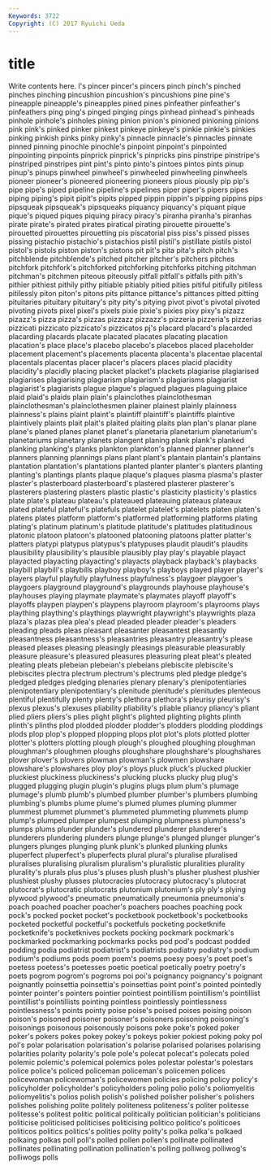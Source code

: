 ```yaml
---
Keywords: 3722 
Copyright: (C) 2017 Ryuichi Ueda
---
```


# title

Write contents here.
l's pincer pincer's pincers pinch pinch's pinched pinches
pinching pincushion pincushion's pincushions pine pine's pineapple pineapple's pineapples pined
pines pinfeather pinfeather's pinfeathers ping ping's pinged pinging pings pinhead
pinhead's pinheads pinhole pinhole's pinholes pining pinion pinion's pinioned pinioning
pinions pink pink's pinked pinker pinkest pinkeye pinkeye's pinkie pinkie's
pinkies pinking pinkish pinks pinky pinky's pinnacle pinnacle's pinnacles pinnate
pinned pinning pinochle pinochle's pinpoint pinpoint's pinpointed pinpointing pinpoints pinprick
pinprick's pinpricks pins pinstripe pinstripe's pinstriped pinstripes pint pint's pinto
pinto's pintoes pintos pints pinup pinup's pinups pinwheel pinwheel's pinwheeled
pinwheeling pinwheels pioneer pioneer's pioneered pioneering pioneers pious piously pip
pip's pipe pipe's piped pipeline pipeline's pipelines piper piper's pipers
pipes piping piping's pipit pipit's pipits pipped pippin pippin's pipping
pippins pips pipsqueak pipsqueak's pipsqueaks piquancy piquancy's piquant pique pique's
piqued piques piquing piracy piracy's piranha piranha's piranhas pirate pirate's
pirated pirates piratical pirating pirouette pirouette's pirouetted pirouettes pirouetting pis
piscatorial piss piss's pissed pisses pissing pistachio pistachio's pistachios pistil
pistil's pistillate pistils pistol pistol's pistols piston piston's pistons pit
pit's pita pita's pitch pitch's pitchblende pitchblende's pitched pitcher pitcher's
pitchers pitches pitchfork pitchfork's pitchforked pitchforking pitchforks pitching pitchman pitchman's
pitchmen piteous piteously pitfall pitfall's pitfalls pith pith's pithier pithiest
pithily pithy pitiable pitiably pitied pities pitiful pitifully pitiless pitilessly
piton piton's pitons pits pittance pittance's pittances pitted pitting pituitaries
pituitary pituitary's pity pity's pitying pivot pivot's pivotal pivoted pivoting
pivots pixel pixel's pixels pixie pixie's pixies pixy pixy's pizazz
pizazz's pizza pizza's pizzas pizzazz pizzazz's pizzeria pizzeria's pizzerias pizzicati
pizzicato pizzicato's pizzicatos pj's placard placard's placarded placarding placards placate
placated placates placating placation placation's place place's placebo placebo's placebos
placed placeholder placement placement's placements placenta placenta's placentae placental placentals
placentas placer placer's placers places placid placidity placidity's placidly placing
placket placket's plackets plagiarise plagiarised plagiarises plagiarising plagiarism plagiarism's plagiarisms
plagiarist plagiarist's plagiarists plague plague's plagued plagues plaguing plaice plaid
plaid's plaids plain plain's plainclothes plainclothesman plainclothesman's plainclothesmen plainer plainest
plainly plainness plainness's plains plaint plaint's plaintiff plaintiff's plaintiffs plaintive
plaintively plaints plait plait's plaited plaiting plaits plan plan's planar
plane plane's planed planes planet planet's planetaria planetarium planetarium's planetariums
planetary planets plangent planing plank plank's planked planking planking's planks
plankton plankton's planned planner planner's planners planning plannings plans plant
plant's plantain plantain's plantains plantation plantation's plantations planted planter planter's
planters planting planting's plantings plants plaque plaque's plaques plasma plasma's
plaster plaster's plasterboard plasterboard's plastered plasterer plasterer's plasterers plastering plasters
plastic plastic's plasticity plasticity's plastics plate plate's plateau plateau's plateaued
plateauing plateaus plateaux plated plateful plateful's platefuls platelet platelet's platelets
platen platen's platens plates platform platform's platformed platforming platforms plating
plating's platinum platinum's platitude platitude's platitudes platitudinous platonic platoon platoon's
platooned platooning platoons platter platter's platters platypi platypus platypus's platypuses
plaudit plaudit's plaudits plausibility plausibility's plausible plausibly play play's playable
playact playacted playacting playacting's playacts playback playback's playbacks playbill playbill's
playbills playboy playboy's playboys played player player's players playful playfully
playfulness playfulness's playgoer playgoer's playgoers playground playground's playgrounds playhouse playhouse's
playhouses playing playmate playmate's playmates playoff playoff's playoffs playpen playpen's
playpens playroom playroom's playrooms plays plaything plaything's playthings playwright playwright's
playwrights plaza plaza's plazas plea plea's plead pleaded pleader pleader's
pleaders pleading pleads pleas pleasant pleasanter pleasantest pleasantly pleasantness pleasantness's
pleasantries pleasantry pleasantry's please pleased pleases pleasing pleasingly pleasings pleasurable
pleasurably pleasure pleasure's pleasured pleasures pleasuring pleat pleat's pleated pleating
pleats plebeian plebeian's plebeians plebiscite plebiscite's plebiscites plectra plectrum plectrum's
plectrums pled pledge pledge's pledged pledges pledging plenaries plenary plenary's
plenipotentiaries plenipotentiary plenipotentiary's plenitude plenitude's plenitudes plenteous plentiful plentifully plenty
plenty's plethora plethora's pleurisy pleurisy's plexus plexus's plexuses pliability pliability's
pliable pliancy pliancy's pliant plied pliers pliers's plies plight plight's
plighted plighting plights plinth plinth's plinths plod plodded plodder plodder's
plodders plodding ploddings plods plop plop's plopped plopping plops plot
plot's plots plotted plotter plotter's plotters plotting plough plough's ploughed
ploughing ploughman ploughman's ploughmen ploughs ploughshare ploughshare's ploughshares plover plover's
plovers plowman plowman's plowmen plowshare plowshare's plowshares ploy ploy's ploys
pluck pluck's plucked pluckier pluckiest pluckiness pluckiness's plucking plucks plucky
plug plug's plugged plugging plugin plugin's plugins plugs plum plum's
plumage plumage's plumb plumb's plumbed plumber plumber's plumbers plumbing plumbing's
plumbs plume plume's plumed plumes pluming plummer plummest plummet plummet's
plummeted plummeting plummets plump plump's plumped plumper plumpest plumping plumpness
plumpness's plumps plums plunder plunder's plundered plunderer plunderer's plunderers plundering
plunders plunge plunge's plunged plunger plunger's plungers plunges plunging plunk
plunk's plunked plunking plunks pluperfect pluperfect's pluperfects plural plural's pluralise
pluralised pluralises pluralising pluralism pluralism's pluralistic pluralities plurality plurality's plurals
plus plus's pluses plush plush's plusher plushest plushier plushiest plushy
plusses plutocracies plutocracy plutocracy's plutocrat plutocrat's plutocratic plutocrats plutonium plutonium's
ply ply's plying plywood plywood's pneumatic pneumatically pneumonia pneumonia's poach
poached poacher poacher's poachers poaches poaching pock pock's pocked pocket
pocket's pocketbook pocketbook's pocketbooks pocketed pocketful pocketful's pocketfuls pocketing pocketknife
pocketknife's pocketknives pockets pocking pockmark pockmark's pockmarked pockmarking pockmarks pocks
pod pod's podcast podded podding podia podiatrist podiatrist's podiatrists podiatry
podiatry's podium podium's podiums pods poem poem's poems poesy poesy's
poet poet's poetess poetess's poetesses poetic poetical poetically poetry poetry's
poets pogrom pogrom's pogroms poi poi's poignancy poignancy's poignant poignantly
poinsettia poinsettia's poinsettias point point's pointed pointedly pointer pointer's pointers
pointier pointiest pointillism pointillism's pointillist pointillist's pointillists pointing pointless pointlessly
pointlessness pointlessness's points pointy poise poise's poised poises poising poison
poison's poisoned poisoner poisoner's poisoners poisoning poisoning's poisonings poisonous poisonously
poisons poke poke's poked poker poker's pokers pokes pokey pokey's
pokeys pokier pokiest poking poky pol pol's polar polarisation polarisation's
polarise polarised polarises polarising polarities polarity polarity's pole pole's polecat
polecat's polecats poled polemic polemic's polemical polemics poles polestar polestar's
polestars police police's policed policeman policeman's policemen polices policewoman policewoman's
policewomen policies policing policy policy's policyholder policyholder's policyholders poling polio
polio's poliomyelitis poliomyelitis's polios polish polish's polished polisher polisher's polishers
polishes polishing polite politely politeness politeness's politer politesse politesse's politest
politic political politically politician politician's politicians politicise politicised politicises politicising
politico politico's politicoes politicos politics politics's polities polity polity's polka
polka's polkaed polkaing polkas poll poll's polled pollen pollen's pollinate
pollinated pollinates pollinating pollination pollination's polling polliwog polliwog's polliwogs polls
